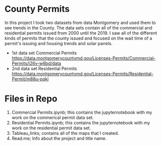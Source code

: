 # County Permits
In this project I took two datasets from data Montgomery and used them to see trends in the County.
The data sets contain all of the commercial and residential permits issued from 2000 until the 2019.
I saw all of the different kinds of permits that the county issued and focused on the wait time of a permit's issuing and housing trends and solar panels.
* 1st data set Commercial Permits https://data.montgomerycountymd.gov/Licenses-Permits/Commercial-Permits/i26v-w6bd/data
* 2nd data set Residential Permits https://data.montgomerycountymd.gov/Licenses-Permits/Residential-Permit/m88u-pqki
# Files in Repo
1. Commercial Permits.ipynb; this contains the jupyternotebook with my work on the commerical permit data set.
2. Residential Permits.ipynb; this contains the jupyternotebook with my work on the residential permit data set.
3. Tableau_links; contains all of the maps that I created.
4. Read.me; Info about the project and title name.
